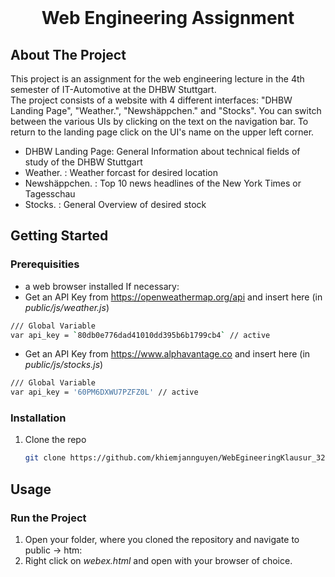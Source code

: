 <!-- PROJECT LOGO -->
<br />
<p align="center">
  <h1 align="center">Web Engineering Assignment</h3>
</p>


<!-- ABOUT THE PROJECT -->
## About The Project
This project is an assignment for the web engineering lecture in the 4th semester of IT-Automotive at the DHBW Stuttgart.\
The project consists of a website with 4 different interfaces: "DHBW Landing Page", "Weather.", "Newshäppchen." and "Stocks". You can switch between the various UIs by clicking on the text on the navigation bar. To return to the landing page click on the UI's name on the upper left corner.
* DHBW Landing Page: General Information about technical fields of study of the DHBW Stuttgart
* Weather. : Weather forcast for desired location
* Newshäppchen. : Top 10 news headlines of the New York Times or Tagesschau
* Stocks. : General Overview of desired stock



<!-- GETTING STARTED -->
## Getting Started

### Prerequisities
* a web browser installed
If necessary:
* Get an API Key from https://openweathermap.org/api and insert here (in *public/js/weather.js*)
``` sh
/// Global Variable
var api_key = `80db0e776dad41010dd395b6b1799cb4` // active
```
* Get an API Key from https://www.alphavantage.co and insert here (in *public/js/stocks.js*)
``` sh
/// Global Variable
var api_key = '60PM6DXWU7PZFZ0L' // active
```

### Installation

1. Clone the repo
   ```sh
   git clone https://github.com/khiemjannguyen/WebEgineeringKlausur_3286009.git
   ```


<!-- USAGE EXAMPLES -->
## Usage

### Run the Project
1. Open your folder, where you cloned the repository and navigate to public -> htm:
2. Right click on *webex.html* and open with your browser of choice.







